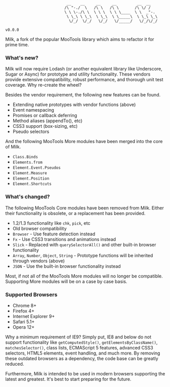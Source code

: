                                __    __     __     __         __  __
                              /\ "-./  \   /\ \   /\ \       /\ \/ /
                              \ \ \-./\ \  \ \ \  \ \ \____  \ \  _"-.
                               \ \_\ \ \_\  \ \_\  \ \_____\  \ \_\ \_\
                                \/_/  \/_/   \/_/   \/_____/   \/_/\/_/
                                                                        v0.0.0

Milk, a fork of the popular MooTools library which aims to refactor it for prime time.

### What's new? ###

Milk will now require Lodash (or another equivalent library like Underscore, Sugar or Async) for prototype and utility functionality.
These vendors provide extensive compatibility, robust performance, and thorough unit test coverage. Why re-create the wheel?

Besides the vendor requirement, the following new features can be found.

* Extending native prototypes with vendor functions (above)
* Event namespacing
* Promises or callback deferring
* Method aliases (appendTo(), etc)
* CSS3 support (box-sizing, etc)
* Pseudo selectors

And the following MooTools More modules have been merged into the core of Milk.

* `Class.Binds`
* `Elements.from`
* `Element.Event.Pseudos`
* `Element.Measure`
* `Element.Position`
* `Element.Shortcuts`

### What's changed? ###

The following MooTools Core modules have been removed from Milk. Either their functionality is obsolete,
or a replacement has been provided.

* 1.2/1.3 functionality like `chk`, `pick`, etc
* Old browser compatibility
* `Browser` - Use feature detection instead
* `Fx` - Use CSS3 transitions and animations instead
* `Slick` - Replaced with `querySelectorAll()` and other built-in browser functionality
* `Array`, `Number`, `Object`, `String` - Prototype functions will be inherited through vendors (above)
* `JSON` - Use the built-in browser functionality instead

Most, if not all of the MooTools More modules will no longer be compatible.
Supporting More modules will be on a case by case basis.

### Supported Browsers ###

* Chrome 8+
* Firefox 4+
* Internet Explorer 9+
* Safari 5.1+
* Opera 12+

Why a minimum requirement of IE9? Simply put, IE8 and below do not support functionality like `getComputedStyle()`,
`getElementsByClassName()`, `matchesSelector()`, class lists, ECMAScript 5 features, advanced CSS3 selectors, HTML5 elements,
event handling, and much more. By removing these outdated browsers as a dependency, the code base can be greatly reduced.

Furthermore, Milk is intended to be used in modern browsers supporting the latest and greatest.
It's best to start preparing for the future.